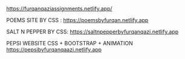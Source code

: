 https://furqanqaziassignments.netlify.app/

POEMS SITE BY CSS :
https://poemsbyfurqan.netlify.app

SALT N PEPPER BY CSS:
https://saltnpepperbyfurqanqazi.netlify.app

PEPSI WEBSITE CSS + BOOTSTRAP + ANIMATION
https://pepsibyfurqanqaazi.netlify.app
